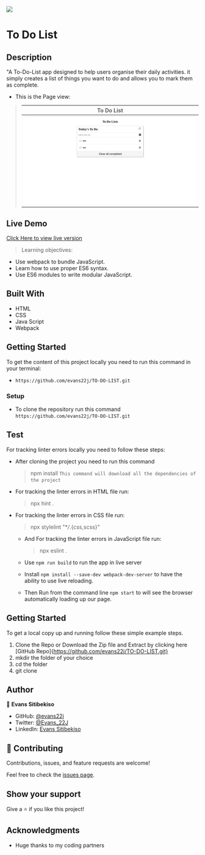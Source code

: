 ![](https://img.shields.io/badge/Microverse-blueviolet)

# To Do List

## Description

"A To-Do-List app designed to help users organise their daily activities. it simply creates a list of things you want to do and allows you to mark them as complete.

- This is the Page view:

> | To Do List                       |
> | -------------------------------- |
> | ![Screenshot1](./add-remove.png) |


## Live Demo
[Click Here to view live version](https://lambent-hamster-121a58.netlify.app/)

> Learning objectives:

- Use webpack to bundle JavaScript.
- Learn how to use proper ES6 syntax.
- Use ES6 modules to write modular JavaScript.

## Built With

- HTML
- CSS
- Java Script
- Webpack

## Getting Started

To get the content of this project locally you need to run this command in your terminal:

- `https://github.com/evans22j/TO-DO-LIST.git`

### Setup

- To clone the repository run this command `https://github.com/evans22j/TO-DO-LIST.git`

## Test

For tracking linter errors locally you need to follow these steps:

- After cloning the project you need to run this command

  > npm install
  > `This command will download all the dependencies of the project`

- For tracking the linter errors in HTML file run:

  > npx hint .

- For tracking the linter errors in CSS file run:

  > npx stylelint "\*_/_.{css,scss}"

  - And For tracking the linter errors in JavaScript file run:

    > npx eslint .

  - Use `npm run build` to run the app in live server

  - Install `npm install --save-dev webpack-dev-server` to have the ability to use live reloading.

  - Then Run from the command line `npm start` to will see the browser automatically loading up our page.

## Getting Started

To get a local copy up and running follow these simple example steps.

1. Clone the Repo or Download the Zip file and Extract by clicking here [GitHub Repo]{https://github.com/evans22j/TO-DO-LIST.git}
2. mkdir the folder of your choice
3. cd the folder
4. git clone

## Author

👤 **Evans Sitibekiso**

- GitHub: [@evans22j](https://github.com/evans22j)
- Twitter: [@Evans_22J](https://twitter.com/Evans_22J)
- LinkedIn: [Evans Sitibekiso](https://www.linkedin.com/in/evans-sitibekiso-a85753202/)

## 🤝 Contributing

Contributions, issues, and feature requests are welcome!

Feel free to check the [issues page](../../issues/).

## Show your support

Give a ⭐️ if you like this project!

## Acknowledgments

- Huge thanks to my coding partners
